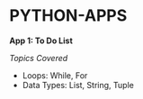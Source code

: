 # PYTHON-APPS

**App 1: To Do List** <br>

*Topics Covered*
   * Loops: While, For
   * Data Types: List, String, Tuple

